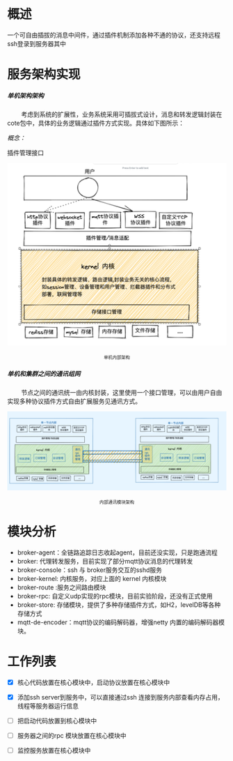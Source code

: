 # 概述
一个可自由插拔的消息中间件，通过插件机制添加各种不通的协议，还支持远程ssh登录到服务器其中

# 服务架构实现
##### 单机架构架构
&emsp;&emsp; 考虑到系统的扩展性，业务系统采用可插拔式设计，消息和转发逻辑封装在cote包中，具体的业务逻辑通过插件方式实现。具体如下图所示：

*概念：*

插件管理接口


![](z-doc/插件架构.png)
<center><font size=1>单机内部架构</font></center>



##### 单机和集群之间的通讯组网
&emsp;&emsp; 节点之间的通讯统一由内核封装，这里使用一个接口管理，可以由用户自由实现多种协议插件方式自由扩展服务见通讯方式。

![](z-doc/多节点通讯.png)
<center><font size=1>内部通讯模块架构</font></center>

# 模块分析
- broker-agent：全链路追踪日志收起agent，目前还没实现，只是跑通流程
- broker: 代理转发服务，目前实现了部分mqtt协议消息的代理转发
- broker-console：ssh 与 broker服务交互的sshd服务
- broker-kernel: 内核服务，对应上面的 kernel 内核模块
- broker-route :服务之间路由模块
- broker-rpc: 自定义udp实现的rpc模块，目前实验阶段，还没有正式使用
- broker-store: 存储模块，提供了多种存储插件方式，如H2，levelDB等各种存储方式
- mqtt-de-encoder：mqtt协议的编码解码器，增强netty 内置的编码解码器模块。


# 工作列表
- [x] 核心代码放置在核心模块中，启动协议放置在核心模块中
- [x] 添加ssh server到服务中，可以直接通过ssh 连接到服务内部查看内存占用，线程等服务器运行信息
- [ ] 把启动代码放置到核心模块中
- [ ] 服务器之间的rpc 模块放置在核心模块中
- [ ] 监控服务放置在核心模块中






